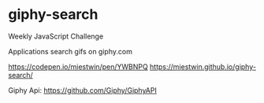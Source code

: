 # giphy-search
Weekly JavaScript Challenge

Applications search gifs on giphy.com

https://codepen.io/miestwin/pen/YWBNPQ
https://miestwin.github.io/giphy-search/

Giphy Api: https://github.com/Giphy/GiphyAPI
